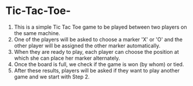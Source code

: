 # Tic-Tac-Toe-
1. This is a simple Tic Tac Toe game to be played between two players on the same machine. 
2. One of the players will be asked to choose a marker 'X' or 'O' and the other player will be assigned the other marker automatically. 
3. When they are ready to play, each player can choose the position at which she can place her marker alternately.
4. Once the board is full, we check if the game is won (by whom) or tied.
5. After these results, players will be asked if they want to play another game and we start with Step 2.

